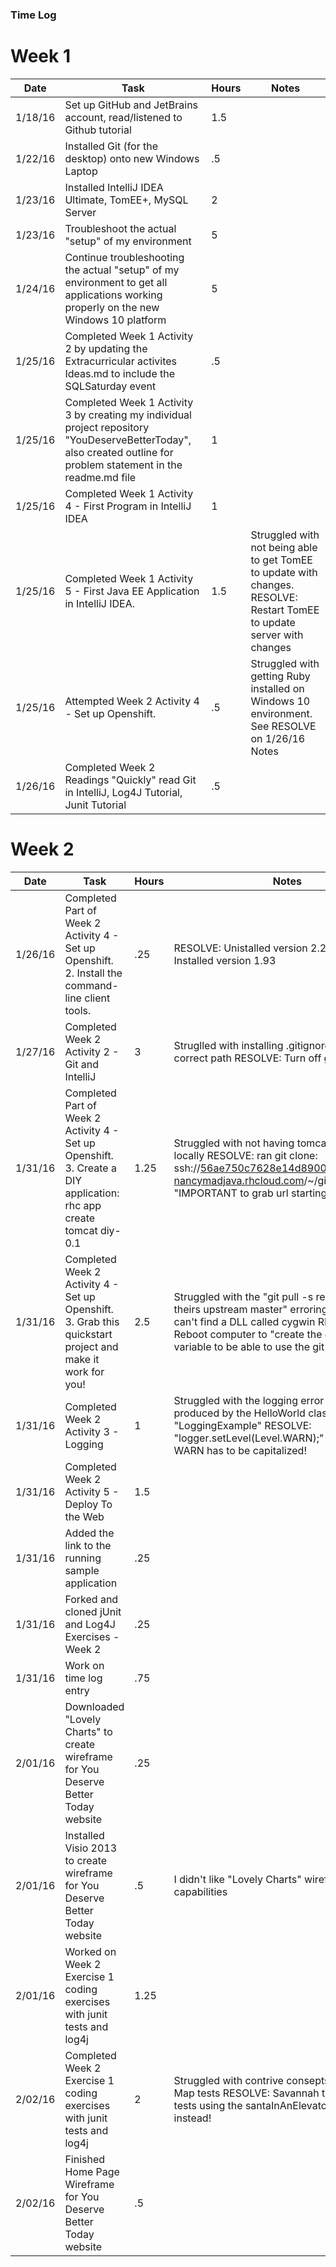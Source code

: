 ### Time Log

# Week 1
| Date | Task | Hours | Notes|
|------|------|-------|------|
| 1/18/16 | Set up GitHub and JetBrains account, read/listened to Github tutorial | 1.5 | |
| 1/22/16 | Installed Git (for the desktop) onto new Windows Laptop   | .5  |   | 
| 1/23/16 | Installed IntelliJ IDEA Ultimate, TomEE+, MySQL Server | 2 | |
| 1/23/16 | Troubleshoot the actual "setup" of my environment | 5 | |
| 1/24/16 | Continue troubleshooting the actual "setup" of my environment to get all applications working properly on the new Windows 10 platform | 5 | |
| 1/25/16 | Completed Week 1 Activity 2 by updating the Extracurricular activites Ideas.md to include the SQLSaturday event  | .5 | |
| 1/25/16 | Completed Week 1 Activity 3 by creating my individual project repository "YouDeserveBetterToday", also created outline for problem statement in the readme.md file  | 1 | |
| 1/25/16 | Completed Week 1 Activity 4 - First Program in IntelliJ IDEA  | 1 | |
| 1/25/16 | Completed Week 1 Activity 5 - First Java EE Application in IntelliJ IDEA. | 1.5 |Struggled with not being able to get TomEE to update with changes. RESOLVE:  Restart TomEE to update server with changes   |
| 1/25/16 | Attempted Week 2 Activity 4 - Set up Openshift. | .5 |Struggled with getting Ruby installed on Windows 10 environment. See RESOLVE on 1/26/16 Notes  |
| 1/26/16 | Completed Week 2 Readings "Quickly" read Git in IntelliJ, Log4J Tutorial, Junit Tutorial   | .5 | |

# Week 2
| Date | Task | Hours | Notes|
|------|------|-------|------|
| 1/26/16 | Completed Part of Week 2 Activity 4 - Set up Openshift. 2. Install the command-line client tools. | .25 | RESOLVE: Unistalled version 2.2 of Ruby. Installed version 1.93|
| 1/27/16 | Completed Week 2 Activity 2 - Git and IntelliJ | 3 | Struglled with installing .gitignore into the correct path RESOLVE: Turn off git plug-in |
| 1/31/16 | Completed Part of Week 2 Activity 4 - Set up Openshift. 3. Create a DIY application: rhc app create tomcat diy-0.1 | 1.25 |Struggled with not having tomcat installed locally RESOLVE: ran git clone: ssh://56ae750c7628e14d890000c3@tomcat-nancymadjava.rhcloud.com/~/git/tomcat.git/ "IMPORTANT to grab url starting with ssh://!" |
| 1/31/16 | Completed Week 2 Activity 4 - Set up Openshift. 3. Grab this quickstart project and make it work for you! | 2.5 |Struggled with the "git pull -s recursive -X theirs upstream master" erroring out ERROR: can't find a DLL called cygwin RESOLVE: Reboot computer to "create the environment variable to be able to use the git commands" |
| 1/31/16 | Completed Week 2 Activity 3 - Logging | 1 |Struggled with the logging error being produced by the HelloWorld class "LoggingExample" RESOLVE: "logger.setLevel(Level.WARN);" the keyword WARN has to be capitalized! |
| 1/31/16 | Completed Week 2 Activity 5 - Deploy To the Web | 1.5 | |
| 1/31/16 | Added the link to the running sample application | .25 | |
| 1/31/16 | Forked and cloned jUnit and Log4J Exercises  - Week 2 | .25 | |
| 1/31/16 | Work on time log entry | .75 | |
| 2/01/16 | Downloaded "Lovely Charts" to create wireframe for You Deserve Better Today website | .25 | |
| 2/01/16 | Installed Visio 2013 to create wireframe for You Deserve Better Today website | .5 |I didn't like "Lovely Charts" wireframing capabilities |
| 2/01/16 | Worked on Week 2 Exercise 1 coding exercises with junit tests and log4j| 1.25 | |
| 2/02/16 | Completed Week 2 Exercise 1 coding exercises with junit tests and log4j| 2 | Struggled with contrive consepts of List and Map tests RESOLVE: Savannah tutored me on tests using the santaInAnElevator "live" code instead!
| 2/02/16 | Finished Home Page Wireframe for You Deserve Better Today website | .5 | |










